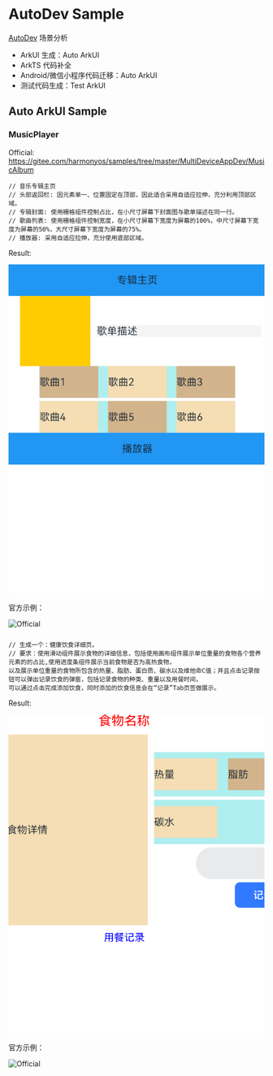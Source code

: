 # AutoDev Sample

[AutoDev](https://github.com/unit-mesh/auto-dev) 场景分析

- ArkUI 生成：Auto ArkUI
- ArkTS 代码补全
- Android/微信小程序代码迁移：Auto ArkUI
- 测试代码生成：Test ArkUI

## Auto ArkUI Sample

### MusicPlayer

Official: https://gitee.com/harmonyos/samples/tree/master/MultiDeviceAppDev/MusicAlbum

```ArkTS
// 音乐专辑主页
// 头部返回栏: 因元素单一、位置固定在顶部，因此适合采用自适应拉伸，充分利用顶部区域。
// 专辑封面: 使用栅格组件控制占比，在小尺寸屏幕下封面图与歌单描述在同一行。
// 歌曲列表: 使用栅格组件控制宽度，在小尺寸屏幕下宽度为屏幕的100%，中尺寸屏幕下宽度为屏幕的50%，大尺寸屏幕下宽度为屏幕的75%。
// 播放器: 采用自适应拉伸，充分使用底部区域。
```

Result:

![MusicPlayer](screenshots/music-player.png)

官方示例：

![Official](https://gitee.com/harmonyos/samples/raw/master/MultiDeviceAppDev/MusicAlbum/screenshots/device/img3.png)

### 

```ArkTS
// 生成一个：健康饮食详细页。
// 要求：使用滑动组件展示食物的详细信息，包括使用画布组件展示单位重量的食物各个营养元素的的占比,使用进度条组件展示当前食物是否为高热食物，
以及展示单位重量的食物所包含的热量、脂肪、蛋白质、碳水以及维他命C值；并且点击记录按钮可以弹出记录饮食的弹窗，包括记录食物的种类、重量以及用餐时间，
可以通过点击完成添加饮食，同时添加的饮食信息会在“记录”Tab页签做展示。
```

Result:

![Food Detail](screenshots/food.png)

官方示例：

![Official](https://gitee.com/harmonyos/samples/raw/master/ETSUI/HealthyDiet/screenshots/device/foodDetail.png)
